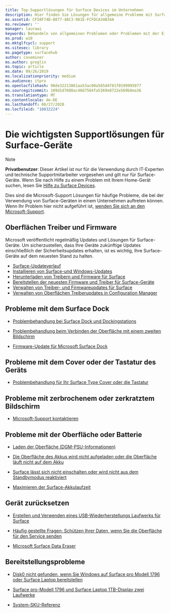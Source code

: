 ```yaml
---
title: Top-Supportlösungen für Surface Devices im Unternehmen
description: Hier finden Sie Lösungen für allgemeine Probleme mit Surface-Geräten in Unternehmen.
ms.assetid: CF58F74D-8077-48C3-981E-FCFDCA34B34A
ms.reviewer: ''
manager: laurawi
keywords: Behandeln von allgemeinen Problemen oder Problemen mit der Einrichtung
ms.prod: w10
ms.mktglfcycl: support
ms.sitesec: library
ms.pagetype: surfacehub
author: coveminer
ms.author: greglin
ms.topic: article
ms.date: 09/26/2019
ms.localizationpriority: medium
ms.audience: itpro
ms.openlocfilehash: 98de32213861aa53ac00a565d4f81f0199995077
ms.sourcegitcommit: 109d1d7608ac4667564fa5369e8722e569b8ea36
ms.translationtype: MT
ms.contentlocale: de-DE
ms.lasthandoff: 06/27/2020
ms.locfileid: "10832224"
---
```

# Die wichtigsten Supportlösungen für Surface-Geräte

> [!Note]
> **Privatbenutzer**: Dieser Artikel ist nur für die Verwendung durch IT-Experten und technische Supportmitarbeiter vorgesehen und gilt nur für Surface-Geräte. Wenn Sie nach Hilfe zu einem Problem mit Ihrem Home-Gerät suchen, lesen Sie [Hilfe zu Surface Devices](https://support.microsoft.com/products/surface-devices).

Dies sind die Microsoft-Support Lösungen für häufige Probleme, die bei der Verwendung von Surface-Geräten in einem Unternehmen auftreten können. Wenn Ihr Problem hier nicht aufgeführt ist, [wenden Sie sich an den Microsoft-Support](https://support.microsoft.com/supportforbusiness/productselection).

## Oberflächen Treiber und Firmware

Microsoft veröffentlicht regelmäßig Updates und Lösungen für Surface-Geräte. Um sicherzustellen, dass Ihre Geräte zukünftige Updates einschließlich der Sicherheitsupdates erhalten, ist es wichtig, Ihre Surface-Geräte auf dem neuesten Stand zu halten.

- [Surface-Updateverlauf](https://www.microsoft.com/surface/support/install-update-activate/surface-update-history)
- [Installieren von Surface-und Windows-Updates](https://www.microsoft.com/surface/support/performance-and-maintenance/install-software-updates-for-surface?os=windows-10&=undefined)
- [Herunterladen von Treibern und Firmware für Surface](https://support.microsoft.com/help/4023482)
- [Bereitstellen der neuesten Firmware und Treiber für Surface-Geräte](https://docs.microsoft.com/surface/deploy-the-latest-firmware-and-drivers-for-surface-devices)
- [Verwalten von Treiber- und Firmwareupdates für Surface](https://docs.microsoft.com/surface/manage-surface-pro-3-firmware-updates)
- [Verwalten von Oberflächen Treiberupdates in Configuration Manager](https://support.microsoft.com/help/4098906)

## Probleme mit dem Surface Dock

- [Problembehandlung bei Surface Dock und Dockingstations](https://support.microsoft.com/help/4023468/surface-troubleshoot-surface-dock-and-docking-stations)

- [Problembehandlung beim Verbinden der Oberfläche mit einem zweiten Bildschirm](https://support.microsoft.com/help/4023496)

- [Firmware-Update für Microsoft Surface Dock](https://docs.microsoft.com/surface/surface-dock-updater)

## Probleme mit dem Cover oder der Tastatur des Geräts

- [Problembehandlung für Ihr Surface Type Cover oder die Tastatur](https://www.microsoft.com/surface/support/hardware-and-drivers/troubleshoot-surface-keyboards)

## Probleme mit zerbrochenem oder zerkratztem Bildschirm

- [Microsoft-Support kontaktieren](https://support.microsoft.com/supportforbusiness/productselection)

## Probleme mit der Oberfläche oder Batterie

- [Laden der Oberfläche (DGM-PSU-Informationen)](https://support.microsoft.com/help/4023496)

- [Die Oberfläche des Akkus wird nicht aufgeladen oder die Oberfläche läuft nicht auf dem Akku](https://support.microsoft.com/help/4023536)

- [Surface lässt sich nicht einschalten oder wird nicht aus dem Standbymodus reaktiviert](https://support.microsoft.com/help/4023537)

- [Maximieren der Surface-Akkulaufzeit](https://support.microsoft.com/help/4483194)

## Gerät zurücksetzen

- [Erstellen und Verwenden eines USB-Wiederherstellungs Laufwerks für Surface](https://support.microsoft.com/help/4023512)

- [Häufig gestellte Fragen: Schützen Ihrer Daten, wenn Sie die Oberfläche für den Service senden](https://support.microsoft.com/help/4023508)

- [Microsoft Surface Data Eraser](https://docs.microsoft.com/surface/microsoft-surface-data-eraser)

## Bereitstellungsprobleme

- [Disk0 nicht gefunden, wenn Sie Windows auf Surface pro Modell 1796 oder Surface Laptop bereitstellen](https://support.microsoft.com/help/4046108)

- [Surface pro-Modell 1796 und Surface Laptop 1TB-Display zwei Laufwerke](https://support.microsoft.com/help/4046105)

- [System-SKU-Referenz](https://docs.microsoft.com/surface/surface-system-sku-reference)

